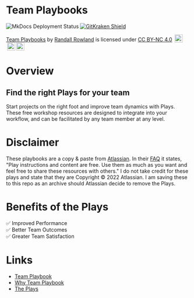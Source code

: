 # Team Playbooks

![MkDocs Deployment Status](https://github.com/rowland007/team-playbooks/actions/workflows/mkdocs.yml/badge.svg)  [![GitKraken Shield](https://img.shields.io/badge/Made%20With-GitKraken%20Git%20Tools-teal?style=plastic&logo=gitkraken)](https://www.gitkraken.com/invite/54HeFuDe)

[Team Playbooks](https://github.com/rowland007/team-playbooks) by [Randall Rowland](https://randyrowland.me) is licensed under [CC BY-NC 4.0](https://creativecommons.org/licenses/by-nc/4.0/?ref=chooser-v1) <img style="height:22px!important;margin-left:3px;vertical-align:text-bottom;" src="https://mirrors.creativecommons.org/presskit/icons/cc.svg?ref=chooser-v1"><img style="height:22px!important;margin-left:3px;vertical-align:text-bottom;" src="https://mirrors.creativecommons.org/presskit/icons/by.svg?ref=chooser-v1"><img style="height:22px!important;margin-left:3px;vertical-align:text-bottom;" src="https://mirrors.creativecommons.org/presskit/icons/nc.svg?ref=chooser-v1">

# Overview

## Find the right Plays for your team

Start projects on the right foot and improve team dynamics with Plays. These free workshop resources are designed to integrate into your workflow, and can be facilitated by any team member at any level.

# Disclaimer

These playbooks are a copy & paste from [Atlassian](https://www.atlassian.com/team-playbook/plays). In their [FAQ](https://www.atlassian.com/team-playbook/plays#) it states, "Play instructions and content are free. Use them as much as you want and feel free to share these resources with others." I do not take credit for these plays and state that they are Copyright © 2022 Atlassian. I am saving these to this repo as an archive should Atlassian decide to remove the Plays.

# Benefits of the Plays

:white_check_mark: Improved Performance   
:white_check_mark: Better Team Outcomes   
:white_check_mark: Greater Team Satisfaction   
  
# Links

- [Team Playbook](https://www.atlassian.com/team-playbook)
- [Why Team Playbook](https://www.atlassian.com/team-playbook/why)
- [The Plays](https://www.atlassian.com/team-playbook/plays)